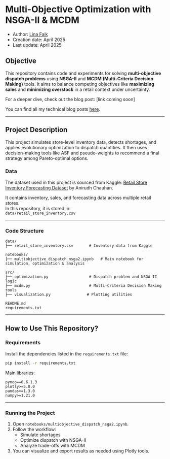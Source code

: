 # Multi-Objective Optimization with NSGA-II & MCDM

- Author: [Lina Faik](https://www.linkedin.com/in/lina-faik/)
- Creation date: April 2025  
- Last update: April 2025

## Objective

This repository contains code and experiments for solving **multi-objective dispatch problems** using **NSGA-II** and **MCDM (Multi-Criteria Decision Making)** tools. It aims to balance competing objectives like **maximizing sales** and **minimizing overstock** in a retail context under uncertainty.

For a deeper dive, check out the blog post: [link coming soon]

<div class="alert alert-block alert-info"> You can find all my technical blog posts <a href = https://linafaik.medium.com/>here</a>. </div>

---

## Project Description

This project simulates store-level inventory data, detects shortages, and applies evolutionary optimization to dispatch quantities. It then uses decision-making tools like ASF and pseudo-weights to recommend a final strategy among Pareto-optimal options.

### Data

The dataset used in this project is sourced from Kaggle: [Retail Store Inventory Forecasting Dataset](https://www.kaggle.com/datasets/anirudhchauhan/retail-store-inventory-forecasting-dataset) by Anirudh Chauhan.

It contains inventory, sales, and forecasting data across multiple retail stores.  
In this repository, it is stored in:  
`data/retail_store_inventory.csv`

---

### Code Structure

```
data/
├── retail_store_inventory.csv       # Inventory data from Kaggle

notebooks/
├── multiobjective_dispatch_nsga2.ipynb   # Main notebook for simulation, optimization & analysis

src/
├── optimization.py                  # Dispatch problem and NSGA-II logic
├── mcdm.py                          # Multi-Criteria Decision Making tools
├── visualization.py                # Plotting utilities

README.md
requirements.txt
```

---

## How to Use This Repository?

### Requirements

Install the dependencies listed in the `requirements.txt` file:

```bash
pip install -r requirements.txt
```

Main libraries:
```
pymoo==0.6.1.3
plotly>=5.0.0
pandas>=1.3.0
numpy>=1.21.0
```

---

### Running the Project

1. Open `notebooks/multiobjective_dispatch_nsga2.ipynb`.
2. Follow the workflow:
   - Simulate shortages
   - Optimize dispatch with NSGA-II
   - Analyze trade-offs with MCDM
3. You can visualize and export results as needed using Plotly tools.